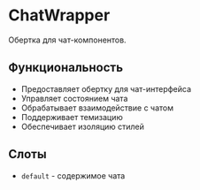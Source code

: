# ChatWrapper

Обертка для чат-компонентов.

## Функциональность

- Предоставляет обертку для чат-интерфейса
- Управляет состоянием чата
- Обрабатывает взаимодействие с чатом
- Поддерживает темизацию
- Обеспечивает изоляцию стилей

## Слоты

- `default` - содержимое чата
